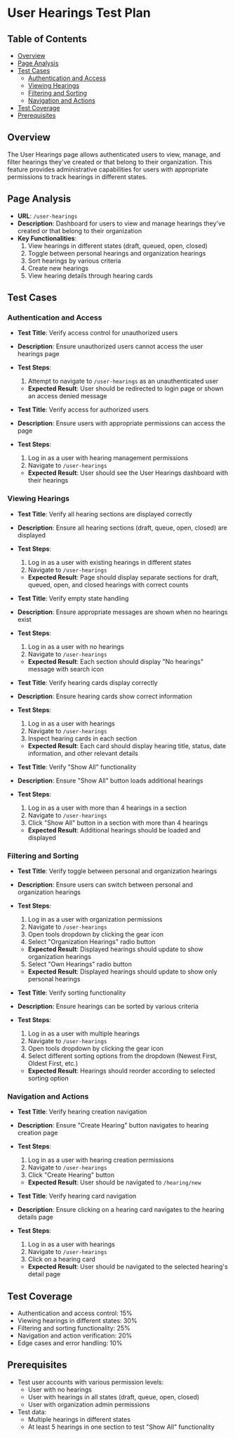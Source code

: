 # User Hearings Test Plan
## Table of Contents
- [Overview](#overview)
- [Page Analysis](#page-analysis)
- [Test Cases](#test-cases)
  - [Authentication and Access](#authentication-and-access)
  - [Viewing Hearings](#viewing-hearings)
  - [Filtering and Sorting](#filtering-and-sorting)
  - [Navigation and Actions](#navigation-and-actions)
- [Test Coverage](#test-coverage)
- [Prerequisites](#prerequisites)

## Overview
The User Hearings page allows authenticated users to view, manage, and filter hearings they've created or that belong to their organization. This feature provides administrative capabilities for users with appropriate permissions to track hearings in different states.

## Page Analysis
- **URL**: `/user-hearings`
- **Description**: Dashboard for users to view and manage hearings they've created or that belong to their organization
- **Key Functionalities**:
  1. View hearings in different states (draft, queued, open, closed)
  2. Toggle between personal hearings and organization hearings
  3. Sort hearings by various criteria
  4. Create new hearings
  5. View hearing details through hearing cards

## Test Cases
### Authentication and Access
- **Test Title**: Verify access control for unauthorized users  
- **Description**: Ensure unauthorized users cannot access the user hearings page  
- **Test Steps**:
  1. Attempt to navigate to `/user-hearings` as an unauthenticated user
  - **Expected Result**: User should be redirected to login page or shown an access denied message

- **Test Title**: Verify access for authorized users  
- **Description**: Ensure users with appropriate permissions can access the page  
- **Test Steps**:
  1. Log in as a user with hearing management permissions
  2. Navigate to `/user-hearings`
  - **Expected Result**: User should see the User Hearings dashboard with their hearings

### Viewing Hearings
- **Test Title**: Verify all hearing sections are displayed correctly  
- **Description**: Ensure all hearing sections (draft, queue, open, closed) are displayed  
- **Test Steps**:
  1. Log in as a user with existing hearings in different states
  2. Navigate to `/user-hearings`
  - **Expected Result**: Page should display separate sections for draft, queued, open, and closed hearings with correct counts

- **Test Title**: Verify empty state handling  
- **Description**: Ensure appropriate messages are shown when no hearings exist  
- **Test Steps**:
  1. Log in as a user with no hearings
  2. Navigate to `/user-hearings`
  - **Expected Result**: Each section should display "No hearings" message with search icon

- **Test Title**: Verify hearing cards display correctly  
- **Description**: Ensure hearing cards show correct information  
- **Test Steps**:
  1. Log in as a user with hearings
  2. Navigate to `/user-hearings`
  3. Inspect hearing cards in each section
  - **Expected Result**: Each card should display hearing title, status, date information, and other relevant details

- **Test Title**: Verify "Show All" functionality  
- **Description**: Ensure "Show All" button loads additional hearings  
- **Test Steps**:
  1. Log in as a user with more than 4 hearings in a section
  2. Navigate to `/user-hearings`
  3. Click "Show All" button in a section with more than 4 hearings
  - **Expected Result**: Additional hearings should be loaded and displayed

### Filtering and Sorting
- **Test Title**: Verify toggle between personal and organization hearings  
- **Description**: Ensure users can switch between personal and organization hearings  
- **Test Steps**:
  1. Log in as a user with organization permissions
  2. Navigate to `/user-hearings`
  3. Open tools dropdown by clicking the gear icon
  4. Select "Organization Hearings" radio button
  - **Expected Result**: Displayed hearings should update to show organization hearings
  5. Select "Own Hearings" radio button
  - **Expected Result**: Displayed hearings should update to show only personal hearings

- **Test Title**: Verify sorting functionality  
- **Description**: Ensure hearings can be sorted by various criteria  
- **Test Steps**:
  1. Log in as a user with multiple hearings
  2. Navigate to `/user-hearings`
  3. Open tools dropdown by clicking the gear icon
  4. Select different sorting options from the dropdown (Newest First, Oldest First, etc.)
  - **Expected Result**: Hearings should reorder according to selected sorting option

### Navigation and Actions
- **Test Title**: Verify hearing creation navigation  
- **Description**: Ensure "Create Hearing" button navigates to hearing creation page  
- **Test Steps**:
  1. Log in as a user with hearing creation permissions
  2. Navigate to `/user-hearings`
  3. Click "Create Hearing" button
  - **Expected Result**: User should be navigated to `/hearing/new`

- **Test Title**: Verify hearing card navigation  
- **Description**: Ensure clicking on a hearing card navigates to the hearing details page  
- **Test Steps**:
  1. Log in as a user with hearings
  2. Navigate to `/user-hearings`
  3. Click on a hearing card
  - **Expected Result**: User should be navigated to the selected hearing's detail page

## Test Coverage
- Authentication and access control: 15%
- Viewing hearings in different states: 30%
- Filtering and sorting functionality: 25%
- Navigation and action verification: 20%
- Edge cases and error handling: 10%

## Prerequisites
- Test user accounts with various permission levels:
  - User with no hearings
  - User with hearings in all states (draft, queue, open, closed)
  - User with organization admin permissions
- Test data:
  - Multiple hearings in different states
  - At least 5 hearings in one section to test "Show All" functionality 